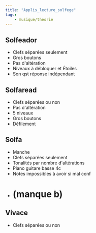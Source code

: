 ```yaml
---
title: "Applis_lecture_solfege"
tags:
    - musique/theorie
---
```


## Solfeador

- Clefs séparées seulement
- Gros boutons
- Pas d'altération
- Niveaux à débloquer et Étoiles
- Son qst réponse indépendant

## Solfaread

- Clefs séparées ou non
- Pas d'altération
- 5 niveaux
- Gros boutons
- Défilement

## Solfa

- Manche
- Clefs séparées seulement
- Tonalités par nombre d'altérations
- Piano guitare basse 4c
- Notes impossibles à avoir si mal conf
- # (manque b)

## Vivace

- Clefs séparées ou non

